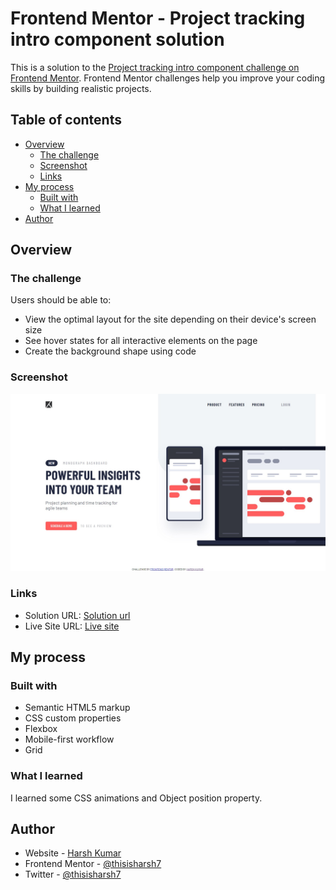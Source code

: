 # Frontend Mentor - Project tracking intro component solution

This is a solution to the [Project tracking intro component challenge on Frontend Mentor](https://www.frontendmentor.io/challenges/project-tracking-intro-component-5d289097500fcb331a67d80e). Frontend Mentor challenges help you improve your coding skills by building realistic projects.

## Table of contents

- [Overview](#overview)
  - [The challenge](#the-challenge)
  - [Screenshot](#screenshot)
  - [Links](#links)
- [My process](#my-process)
  - [Built with](#built-with)
  - [What I learned](#what-i-learned)
- [Author](#author)

## Overview

### The challenge

Users should be able to:

- View the optimal layout for the site depending on their device's screen size
- See hover states for all interactive elements on the page
- Create the background shape using code

### Screenshot

![](./screenshot33.jpg)

### Links

- Solution URL: [Solution url](https://www.frontendmentor.io/solutions/projecttrackingintrocomponentbuildwithcss-XBodG0r_bQ)
- Live Site URL: [Live site](https://jocular-flan-90f927.netlify.app/)

## My process

### Built with

- Semantic HTML5 markup
- CSS custom properties
- Flexbox
- Mobile-first workflow
- Grid

### What I learned

I learned some CSS animations and Object position property.

## Author

- Website - [Harsh Kumar](https://github.com/thisisharsh7)
- Frontend Mentor - [@thisisharsh7](https://www.frontendmentor.io/profile/thisisharsh7)
- Twitter - [@thisisharsh7](https://www.twitter.com/thisisharsh7)
